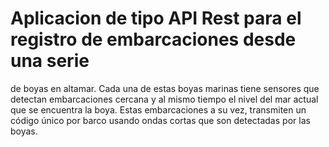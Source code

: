 # Aplicacion de tipo API Rest para el registro de embarcaciones desde una serie
de boyas en altamar.
Cada una de estas boyas marinas tiene sensores que detectan
embarcaciones cercana y al mismo tiempo el nivel del mar actual que se encuentra la boya. Estas
embarcaciones a su vez, transmiten un código único por barco usando ondas cortas que son
detectadas por las boyas.
